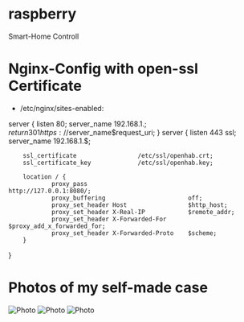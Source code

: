 # raspberry
Smart-Home Controll 

# Nginx-Config with open-ssl Certificate
- /etc/nginx/sites-enabled: 

server {
        listen                          80;
        server_name                     192.168.1.$;
        return 301                      https://$server_name$request_uri;
}
server {
        listen                          443 ssl;
        server_name                     192.168.1.$;

        ssl_certificate                 /etc/ssl/openhab.crt;
        ssl_certificate_key             /etc/ssl/openhab.key;

        location / {
                proxy_pass                            http://127.0.0.1:8080/;
                proxy_buffering                       off;
                proxy_set_header Host                 $http_host;
                proxy_set_header X-Real-IP            $remote_addr;
                proxy_set_header X-Forwarded-For      $proxy_add_x_forwarded_for;
                proxy_set_header X-Forwarded-Proto    $scheme;
        }

}

# Photos of my self-made case
![Photo](Docs/pi_1.png)
![Photo](Docs/pi_2.png)
![Photo](Docs/pi_3.png)